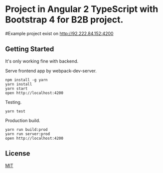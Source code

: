 # Project in Angular 2 TypeScript with Bootstrap 4 for B2B project.

#Example project exist on http://92.222.84.152:4200

## Getting Started
It's only working fine with backend.

Serve frontend app by webpack-dev-server.

```
npm install -g yarn
yarn install
yarn start
open http://localhost:4200
```

Testing.

```
yarn test
```

Production build.

```
yarn run build:prod
yarn run server:prod
open http://localhost:4200
```


## License

[MIT](/LICENSE)



